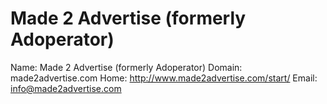 
# Made 2 Advertise (formerly Adoperator)

Name: Made 2 Advertise (formerly Adoperator)
Domain: made2advertise.com
Home: http://www.made2advertise.com/start/
Email: info@made2advertise.com
